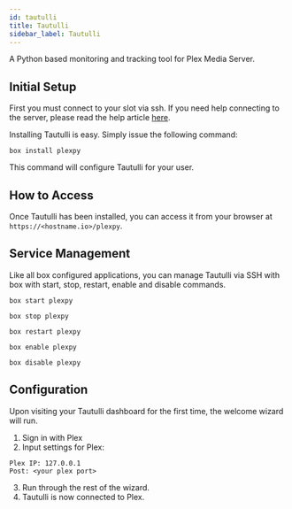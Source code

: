 ```yaml
---
id: tautulli
title: Tautulli
sidebar_label: Tautulli
---
```


A Python based monitoring and tracking tool for Plex Media Server.

## Initial Setup

First you must connect to your slot via ssh. If you need help connecting to the server, please read the help article [here](../getting-started/how-do-i-connect.md).

Installing Tautulli is easy. Simply issue the following command:

```plaintext main
box install plexpy
```

This command will configure Tautulli for your user.

## How to Access

Once Tautulli has been installed, you can access it from your browser at `https://<hostname.io>/plexpy`.

## Service Management

Like all box configured applications, you can manage Tautulli via SSH with box with start, stop, restart, enable and disable commands.

<!--DOCUSAURUS_CODE_TABS-->
<!--Start-->
```plaintext
box start plexpy
```
<!--Stop-->
```plaintext
box stop plexpy
```
<!--Restart-->
```plaintext
box restart plexpy
```
<!--Enable-->
```plaintext
box enable plexpy
```
<!--Disable-->
```plaintext
box disable plexpy
```
<!--END_DOCUSAURUS_CODE_TABS-->

## Configuration

Upon visiting your Tautulli dashboard for the first time, the welcome wizard will run.

1. Sign in with Plex
2. Input settings for Plex:
```plaintext main
Plex IP: 127.0.0.1
Post: <your plex port>
```
3. Run through the rest of the wizard.
4. Tautulli is now connected to Plex.